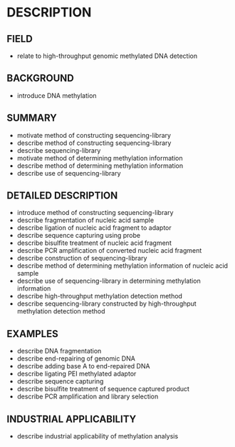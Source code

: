# DESCRIPTION

## FIELD

- relate to high-throughput genomic methylated DNA detection

## BACKGROUND

- introduce DNA methylation

## SUMMARY

- motivate method of constructing sequencing-library
- describe method of constructing sequencing-library
- describe sequencing-library
- motivate method of determining methylation information
- describe method of determining methylation information
- describe use of sequencing-library

## DETAILED DESCRIPTION

- introduce method of constructing sequencing-library
- describe fragmentation of nucleic acid sample
- describe ligation of nucleic acid fragment to adaptor
- describe sequence capturing using probe
- describe bisulfite treatment of nucleic acid fragment
- describe PCR amplification of converted nucleic acid fragment
- describe construction of sequencing-library
- describe method of determining methylation information of nucleic acid sample
- describe use of sequencing-library in determining methylation information
- describe high-throughput methylation detection method
- describe sequencing-library constructed by high-throughput methylation detection method

## EXAMPLES

- describe DNA fragmentation
- describe end-repairing of genomic DNA
- describe adding base A to end-repaired DNA
- describe ligating PEI methylated adaptor
- describe sequence capturing
- describe bisulfite treatment of sequence captured product
- describe PCR amplification and library selection

## INDUSTRIAL APPLICABILITY

- describe industrial applicability of methylation analysis

